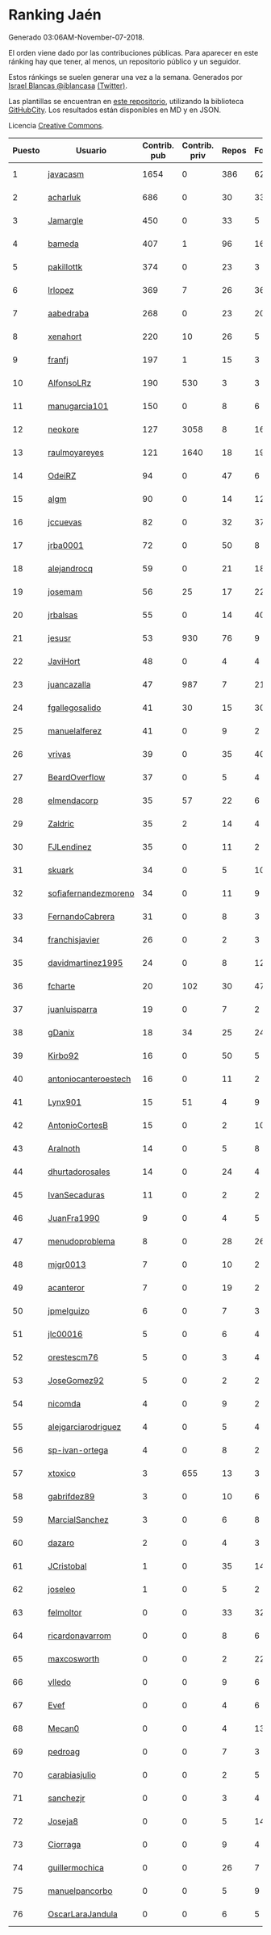 # Ranking Jaén

Generado 03:06AM-November-07-2018.

El orden viene dado por las contribuciones públicas. Para aparecer en este ránking hay que tener, al menos, un repositorio público y un seguidor.

Estos ránkings se suelen generar una vez a la semana. Generados por [Israel Blancas @iblancasa](https://github.com/iblancasa/) [(Twitter)](https://twitter.com/iblancasa).

Las plantillas se encuentran en [este repositorio](https://github.com/iblancasa/GH-Spanish-Ranking), utilizando la biblioteca [GitHubCity](https://github.com/iblancasa/GitHubCity). Los resultados están disponibles en MD y en JSON.

Licencia [Creative Commons](https://creativecommons.org/licenses/by/4.0/).

| Puesto   |  Usuario  | Contrib. pub | Contrib. priv |Repos| Followers | Desde |  Avatar  |
|----------|-----------|--------------|---------------|-----|-----------|-------|----------|
|1|[javacasm](https://github.com/javacasm)|1654|0|386|62|2013-03-12|![javacasm]()|
|2|[acharluk](https://github.com/acharluk)|686|0|30|33|2013-08-03|![acharluk]()|
|3|[Jamargle](https://github.com/Jamargle)|450|0|33|5|2015-03-24|![Jamargle]()|
|4|[bameda](https://github.com/bameda)|407|1|96|166|2011-06-26|![bameda]()|
|5|[pakillottk](https://github.com/pakillottk)|374|0|23|3|2013-11-12|![pakillottk]()|
|6|[lrlopez](https://github.com/lrlopez)|369|7|26|36|2011-01-04|![lrlopez]()|
|7|[aabedraba](https://github.com/aabedraba)|268|0|23|20|2017-04-19|![aabedraba]()|
|8|[xenahort](https://github.com/xenahort)|220|10|26|5|2016-03-30|![xenahort]()|
|9|[franfj](https://github.com/franfj)|197|1|15|3|2014-10-13|![franfj]()|
|10|[AlfonsoLRz](https://github.com/AlfonsoLRz)|190|530|3|3|2016-10-02|![AlfonsoLRz]()|
|11|[manugarcia101](https://github.com/manugarcia101)|150|0|8|6|2017-09-22|![manugarcia101]()|
|12|[neokore](https://github.com/neokore)|127|3058|8|16|2011-07-25|![neokore]()|
|13|[raulmoyareyes](https://github.com/raulmoyareyes)|121|1640|18|19|2012-08-04|![raulmoyareyes]()|
|14|[OdeiRZ](https://github.com/OdeiRZ)|94|0|47|6|2014-10-01|![OdeiRZ]()|
|15|[algm](https://github.com/algm)|90|0|14|12|2009-10-29|![algm]()|
|16|[jccuevas](https://github.com/jccuevas)|82|0|32|37|2013-04-10|![jccuevas]()|
|17|[jrba0001](https://github.com/jrba0001)|72|0|50|8|2016-07-17|![jrba0001]()|
|18|[alejandrocq](https://github.com/alejandrocq)|59|0|21|18|2010-05-20|![alejandrocq]()|
|19|[josemam](https://github.com/josemam)|56|25|17|22|2015-03-14|![josemam]()|
|20|[jrbalsas](https://github.com/jrbalsas)|55|0|14|40|2010-08-07|![jrbalsas]()|
|21|[jesusr](https://github.com/jesusr)|53|930|76|9|2011-12-11|![jesusr]()|
|22|[JaviHort](https://github.com/JaviHort)|48|0|4|4|2018-01-04|![JaviHort]()|
|23|[juancazalla](https://github.com/juancazalla)|47|987|7|21|2015-03-24|![juancazalla]()|
|24|[fgallegosalido](https://github.com/fgallegosalido)|41|30|15|30|2015-03-24|![fgallegosalido]()|
|25|[manuelalferez](https://github.com/manuelalferez)|41|0|9|2|2018-04-07|![manuelalferez]()|
|26|[vrivas](https://github.com/vrivas)|39|0|35|40|2012-12-14|![vrivas]()|
|27|[BeardOverflow](https://github.com/BeardOverflow)|37|0|5|4|2013-04-13|![BeardOverflow]()|
|28|[elmendacorp](https://github.com/elmendacorp)|35|57|22|6|2012-12-14|![elmendacorp]()|
|29|[Zaldric](https://github.com/Zaldric)|35|2|14|4|2016-03-29|![Zaldric]()|
|30|[FJLendinez](https://github.com/FJLendinez)|35|0|11|2|2016-04-25|![FJLendinez]()|
|31|[skuark](https://github.com/skuark)|34|0|5|10|2010-10-26|![skuark]()|
|32|[sofiafernandezmoreno](https://github.com/sofiafernandezmoreno)|34|0|11|9|2014-11-21|![sofiafernandezmoreno]()|
|33|[FernandoCabrera](https://github.com/FernandoCabrera)|31|0|8|3|2017-09-13|![FernandoCabrera]()|
|34|[franchisjavier](https://github.com/franchisjavier)|26|0|2|3|2017-06-29|![franchisjavier]()|
|35|[davidmartinez1995](https://github.com/davidmartinez1995)|24|0|8|12|2015-11-11|![davidmartinez1995]()|
|36|[fcharte](https://github.com/fcharte)|20|102|30|47|2014-08-05|![fcharte]()|
|37|[juanluisparra](https://github.com/juanluisparra)|19|0|7|2|2016-09-19|![juanluisparra]()|
|38|[gDanix](https://github.com/gDanix)|18|34|25|24|2011-10-10|![gDanix]()|
|39|[Kirbo92](https://github.com/Kirbo92)|16|0|50|5|2011-01-12|![Kirbo92]()|
|40|[antoniocanteroestech](https://github.com/antoniocanteroestech)|16|0|11|2|2018-10-10|![antoniocanteroestech]()|
|41|[Lynx901](https://github.com/Lynx901)|15|51|4|9|2014-11-11|![Lynx901]()|
|42|[AntonioCortesB](https://github.com/AntonioCortesB)|15|0|2|10|2016-09-15|![AntonioCortesB]()|
|43|[Aralnoth](https://github.com/Aralnoth)|14|0|5|8|2011-04-06|![Aralnoth]()|
|44|[dhurtadorosales](https://github.com/dhurtadorosales)|14|0|24|4|2016-09-19|![dhurtadorosales]()|
|45|[IvanSecaduras](https://github.com/IvanSecaduras)|11|0|2|2|2015-09-25|![IvanSecaduras]()|
|46|[JuanFra1990](https://github.com/JuanFra1990)|9|0|4|5|2015-10-22|![JuanFra1990]()|
|47|[menudoproblema](https://github.com/menudoproblema)|8|0|28|26|2011-08-12|![menudoproblema]()|
|48|[mjgr0013](https://github.com/mjgr0013)|7|0|10|2|2014-10-01|![mjgr0013]()|
|49|[acanteror](https://github.com/acanteror)|7|0|19|2|2016-03-15|![acanteror]()|
|50|[jpmelguizo](https://github.com/jpmelguizo)|6|0|7|3|2013-01-29|![jpmelguizo]()|
|51|[jlc00016](https://github.com/jlc00016)|5|0|6|4|2015-06-05|![jlc00016]()|
|52|[orestescm76](https://github.com/orestescm76)|5|0|3|4|2016-09-04|![orestescm76]()|
|53|[JoseGomez92](https://github.com/JoseGomez92)|5|0|2|2|2016-05-21|![JoseGomez92]()|
|54|[nicomda](https://github.com/nicomda)|4|0|9|2|2013-06-13|![nicomda]()|
|55|[alejgarciarodriguez](https://github.com/alejgarciarodriguez)|4|0|5|4|2015-12-19|![alejgarciarodriguez]()|
|56|[sp-ivan-ortega](https://github.com/sp-ivan-ortega)|4|0|8|2|2016-02-22|![sp-ivan-ortega]()|
|57|[xtoxico](https://github.com/xtoxico)|3|655|13|3|2012-08-07|![xtoxico]()|
|58|[gabrifdez89](https://github.com/gabrifdez89)|3|0|10|6|2013-02-26|![gabrifdez89]()|
|59|[MarcialSanchez](https://github.com/MarcialSanchez)|3|0|6|8|2015-10-03|![MarcialSanchez]()|
|60|[dazaro](https://github.com/dazaro)|2|0|4|3|2014-10-08|![dazaro]()|
|61|[JCristobal](https://github.com/JCristobal)|1|0|35|14|2014-09-23|![JCristobal]()|
|62|[joseleo](https://github.com/joseleo)|1|0|5|2|2015-03-19|![joseleo]()|
|63|[felmoltor](https://github.com/felmoltor)|0|0|33|32|2011-06-13|![felmoltor]()|
|64|[ricardonavarrom](https://github.com/ricardonavarrom)|0|0|8|6|2012-11-20|![ricardonavarrom]()|
|65|[maxcosworth](https://github.com/maxcosworth)|0|0|2|22|2010-09-06|![maxcosworth]()|
|66|[vlledo](https://github.com/vlledo)|0|0|9|6|2011-03-28|![vlledo]()|
|67|[Evef](https://github.com/Evef)|0|0|4|6|2012-12-15|![Evef]()|
|68|[Mecan0](https://github.com/Mecan0)|0|0|4|13|2013-06-11|![Mecan0]()|
|69|[pedroag](https://github.com/pedroag)|0|0|7|3|2013-09-23|![pedroag]()|
|70|[carabiasjulio](https://github.com/carabiasjulio)|0|0|2|5|2013-10-15|![carabiasjulio]()|
|71|[sanchezjr](https://github.com/sanchezjr)|0|0|3|4|2013-12-17|![sanchezjr]()|
|72|[Joseja8](https://github.com/Joseja8)|0|0|5|14|2014-07-12|![Joseja8]()|
|73|[Ciorraga](https://github.com/Ciorraga)|0|0|9|4|2013-11-08|![Ciorraga]()|
|74|[guillermochica](https://github.com/guillermochica)|0|0|26|7|2014-10-20|![guillermochica]()|
|75|[manuelpancorbo](https://github.com/manuelpancorbo)|0|0|5|9|2014-11-04|![manuelpancorbo]()|
|76|[OscarLaraJandula](https://github.com/OscarLaraJandula)|0|0|6|5|2016-09-19|![OscarLaraJandula]()|
